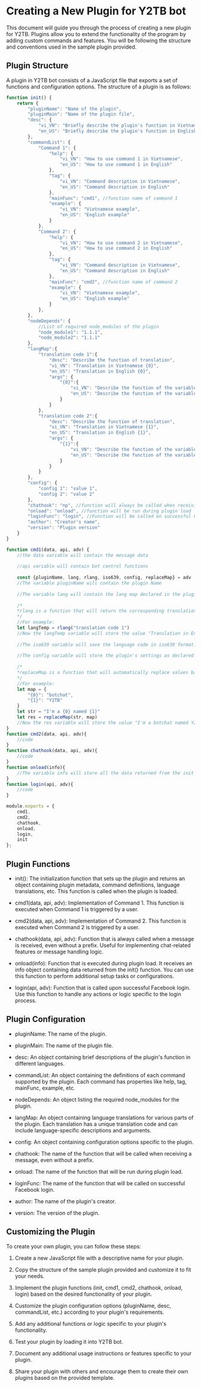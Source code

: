 # Creating a New Plugin for Y2TB bot

This document will guide you through the process of creating a new plugin for Y2TB. Plugins allow you to extend the functionality of the program by adding custom commands and features. You will be following the structure and conventions used in the sample plugin provided.

## Plugin Structure

A plugin in Y2TB bot consists of a JavaScript file that exports a set of functions and configuration options. The structure of a plugin is as follows:

```javascript
function init() {
	return {
		"pluginName": "Name of the plugin",
		"pluginMain": "Name of the plugin file",
		"desc": {
			"vi_VN": "Briefly describe the plugin's function in Vietnamese",
			"en_US": "Briefly describe the plugin's function in English"
		},
		"commandList": {
			"Command 1": {
				"help": {
					"vi_VN": "How to use command 1 in Vietnamese",
					"en_US": "How to use command 1 in English"
				},
				"tag": {
					"vi_VN": "Command description in Vietnamese",
					"en_US": "Command description in English"
				},
				"mainFunc": "cmd1", //function name of command 1
				"example": {
					"vi_VN": "Vietnamese example",
					"en_US": "English example"
				}
			},
			"Command 2": {
				"help": {
					"vi_VN": "How to use command 2 in Vietnamese",
					"en_US": "How to use command 2 in English"
				},
				"tag": {
					"vi_VN": "Command description in Vietnamese",
					"en_US": "Command description in English"
				},
				"mainFunc": "cmd2", //function name of command 2
				"example": {
					"vi_VN": "Vietnamese example",
					"en_US": "English example"
				}
			},
		},
		"nodeDepends": {
			//List of required node_modules of the plugin
			"node_module1": "1.1.1",
			"node_module2": "1.1.1"
		},
		"langMap":{
            "translation code 1":{
                "desc": "Describe the function of translation",
                "vi_VN": "Translation in Vietnamese {0}",
                "en_US": "Translation in English {0}",
                "args": {
                	"{0}":{
                		"vi_VN": "Describe the function of the variable in Vietnamese",
                		"en_US": "Describe the function of the variable in English"
                	}
                }
            },
            "translation code 2":{
                "desc": "Describe the function of translation",
                "vi_VN": "Translation in Vietnamese {1}",
                "en_US": "Translation in English {1}",
                "args": {
                	"{1}":{
                		"vi_VN": "Describe the function of the variable in Vietnamese",
                		"en_US": "Describe the function of the variable in English"
                	}
                }
            }
        },
		"config": {
		    "config 1": "value 1",
		    "config 2": "value 2"
		},
		"chathook": "np", //function will always be called when receiving message even without prefix
		"onload": "onload", //function will be run during plugin load
		"loginFunc": "login", //Function will be called on successful Facebook login
		"author": "Creator's name",
		"version": "Plugin version"
	}
}

function cmd1(data, api, adv) {
	//the data variable will contain the message data
  
	//api variable will contain bot control functions
  
	const {pluginName, lang, rlang, iso639, config, replaceMap} = adv
	//The variable pluginName will contain the plugin Name
  
	//The variable lang will contain the lang map declared in the plugins init functions
  
    /*
    *rlang is a function that will return the corresponding translation when passed the translation code.
    */
	//For example: 
    let langTemp = rlang("translation code 1")
    //Now the langTemp variable will store the value "Translation in English {0}"
  
	//The iso639 variable will save the language code in iso639 format. Example: en_US
  
	//The config variable will store the plugin's settings as declared in the init functions
  
	/*
    *replaceMap is a function that will automatically replace values based on a json object entered by the user
    */
	//For example:
	let map = {
		"{0}": "botchat",
		"{1}": "Y2TB"
	}
	let str = "I'm a {0} named {1}"
    let res = replaceMap(str, map)
	//Now the res variable will store the value "I'm a botchat named Y2TB"
}
function cmd2(data, api, adv){
	//code
}
function chathook(data, api, adv){
	//code
}
function onload(info){
	//The variable info will store all the data returned from the init . function
}
function login(api, adv){
	//code
}

module.exports = {
	cmd1,
	cmd2,
	chathook,
	onload,
	login,
	init
};
```
## Plugin Functions
- init(): The initialization function that sets up the plugin and returns an object containing plugin metadata, command definitions, language translations, etc. This function is called when the plugin is loaded.

- cmd1(data, api, adv): Implementation of Command 1. This function is executed when Command 1 is triggered by a user.

- cmd2(data, api, adv): Implementation of Command 2. This function is executed when Command 2 is triggered by a user.

- chathook(data, api, adv): Function that is always called when a message is received, even without a prefix. Useful for implementing chat-related features or message handling logic.

- onload(info): Function that is executed during plugin load. It receives an info object containing data returned from the init() function. You can use this function to perform additional setup tasks or configurations.

- login(api, adv): Function that is called upon successful Facebook login. Use this function to handle any actions or logic specific to the login process.

## Plugin Configuration
- pluginName: The name of the plugin.

- pluginMain: The name of the plugin file.

- desc: An object containing brief descriptions of the plugin's function in different languages.

- commandList: An object containing the definitions of each command supported by the plugin. Each command has properties like help, tag, mainFunc, example, etc.

- nodeDepends: An object listing the required node_modules for the plugin.

- langMap: An object containing language translations for various parts of the plugin. Each translation has a unique translation code and can include language-specific descriptions and arguments.

- config: An object containing configuration options specific to the plugin.

- chathook: The name of the function that will be called when receiving a message, even without a prefix.

- onload: The name of the function that will be run during plugin load.

- loginFunc: The name of the function that will be called on successful Facebook login.

- author: The name of the plugin's creator.

- version: The version of the plugin.

## Customizing the Plugin
To create your own plugin, you can follow these steps:

1. Create a new JavaScript file with a descriptive name for your plugin.

2. Copy the structure of the sample plugin provided and customize it to fit your needs.

3. Implement the plugin functions (init, cmd1, cmd2, chathook, onload, login) based on the desired functionality of your plugin.

4. Customize the plugin configuration options (pluginName, desc, commandList, etc.) according to your plugin's requirements.

5. Add any additional functions or logic specific to your plugin's functionality.

6. Test your plugin by loading it into Y2TB bot.

7. Document any additional usage instructions or features specific to your plugin.

8. Share your plugin with others and encourage them to create their own plugins based on the provided template.
